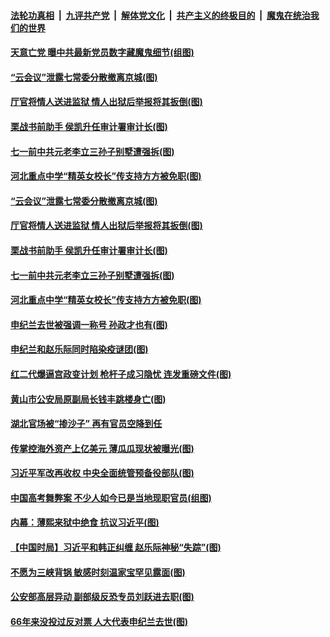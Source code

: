 ####  [法轮功真相](../../../../basic/blob/master/README.md?t=07020531) &nbsp;|&nbsp; [九评共产党](../../../../9ping.md/blob/master/README.md?t=07020531) &nbsp;|&nbsp; [解体党文化](../../../../jtdwh.md/blob/master/README.md?t=07020531)  &nbsp;|&nbsp; [共产主义的终极目的](../../../../gczydzjmd.md/blob/master/README.md?t=07020531) &nbsp;|&nbsp; [魔鬼在统治我们的世界](../../../../mgztzwmdsj.md/blob/master/README.md?t=07020531) 

#### [天意亡党 曝中共最新党员数字藏魔鬼细节(组图)](../pages/p2/938348.md?t=07020531) 

#### [“云会议”泄露七常委分散撤离京城(图)](../pages/p2/938334.md?t=07020531) 

#### [厅官将情人送进监狱 情人出狱后举报将其扳倒(图)](../pages/p2/938321.md?t=07020531) 

#### [栗战书前助手 侯凯升任审计署审计长(图)](../pages/p2/938298.md?t=07020531) 

#### [七一前中共元老李立三孙子别墅遭强拆(图)](../pages/p2/938240.md?t=07020531) 

#### [河北重点中学“精英女校长”传支持方方被免职(图)](../pages/p2/938174.md?t=07020531) 


#### [“云会议”泄露七常委分散撤离京城(图)](../pages/p2/938334.md?t=07020531) 

#### [厅官将情人送进监狱 情人出狱后举报将其扳倒(图)](../pages/p2/938321.md?t=07020531) 

#### [栗战书前助手 侯凯升任审计署审计长(图)](../pages/p2/938298.md?t=07020531) 

#### [七一前中共元老李立三孙子别墅遭强拆(图)](../pages/p2/938240.md?t=07020531) 

#### [河北重点中学“精英女校长”传支持方方被免职(图)](../pages/p2/938174.md?t=07020531) 

#### [申纪兰去世被强调一称号 孙政才也有(图)](../pages/p2/938182.md?t=07020531) 

#### [申纪兰和赵乐际同时陷染疫谜团(图)](../pages/p2/938173.md?t=07020531) 


#### [红二代爆逼宫政变计划 枪杆子成习隐忧 连发重磅文件(图)](../pages/p2/938106.md?t=07020531) 

#### [黄山市公安局原副局长钱丰跳楼身亡(图)](../pages/p2/938120.md?t=07020531) 

#### [湖北官场被“掺沙子” 再有官员空降到任](../pages/p2/938096.md?t=07020531) 

#### [传掌控海外资产上亿美元 薄瓜瓜现状被曝光(图)](../pages/p2/938090.md?t=07020531) 

#### [习近平军改再收权 中央全面统管预备役部队(图)](../pages/p2/938077.md?t=07020531) 

#### [中国高考舞弊案 不少人如今已是当地现职官员(组图)](../pages/p2/938059.md?t=07020531) 

#### [内幕：薄熙来狱中绝食 抗议习近平(图)](../pages/p2/938062.md?t=07020531) 

#### [【中国时局】习近平和韩正纠缠 赵乐际神秘“失踪”(图)](../pages/p2/938000.md?t=07020531) 

#### [不愿为三峡背锅 敏感时刻温家宝罕见露面(图)](../pages/p2/937952.md?t=07020531) 

#### [公安部高层异动 副部级反恐专员刘跃进去职(图)](../pages/p2/937979.md?t=07020531) 

#### [66年来没投过反对票 人大代表申纪兰去世(图)](../pages/p2/937957.md?t=07020531) 

